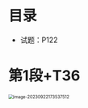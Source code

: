 # 目录

* 试题：P122



# 第1段+T36

<img src="https://cvp.oss-cn-shanghai.aliyuncs.com/picgo/202309221735841.png" alt="image-20230922173537512" style="zoom:60%;" />



